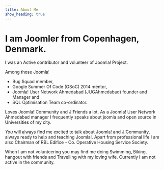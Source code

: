```yaml
---
title: About Me
show_heading: true
---
```

# I am Joomler from Copenhagen, Denmark. 
I was an Active contributor and volunteer of Joomla! Project.

Among those Joomla! 
- Bug Squad member, 
- Google Summer Of Code (GSoC) 2014 mentor, 
- Joomla! User Network Ahmedabad (JUGAhmedabad) founder and Manager and 
- SQL Optimisation Team co-ordinator. 

Loves Joomla! Community and J!Friends a lot. 
As a Joomla! User Network Ahmedabad manager I frequently speaks about joomla and open source in Universities of my city.

*You* will always find me excited to talk about Joomla! and J!Community, always ready to help and teaching Joomla!. 
Apart from professional life I am also Chairman of RBL Edifice - Co. Operative Housing Service Society. 

When I am not volunteering you may find me doing Swimming, Biking, hangout with friends and Travelling with my loving wife.
Currently I am not active in the community. 


